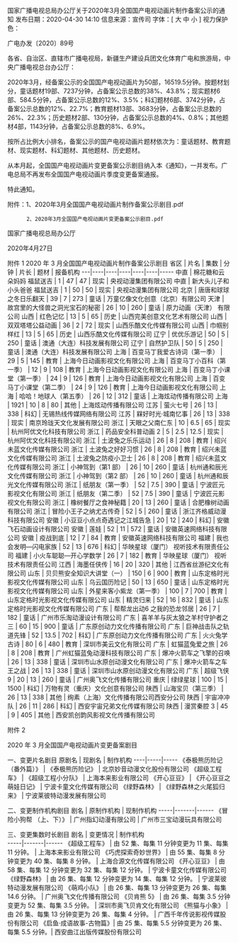 国家广播电视总局办公厅关于2020年3月全国国产电视动画片制作备案公示的通知
发布日期：2020-04-30 14:10 	信息来源：宣传司 	字体：[ 大 中 小 ] 	视力保护色：

广电办发〔2020〕89号

各省、自治区、直辖市广播电视局，新疆生产建设兵团文化体育广电和旅游局，中央广播电视总台办公厅：

2020年3月，经备案公示的全国国产电视动画片为50部，16519.5分钟。按题材划分，童话题材19部、7237分钟，占备案公示总数的38%、43.8%；现实题材6部、584.5分钟，占备案公示总数的12%、3.5%；科幻题材6部、3742分钟，占备案公示总数的12%、22.7%；教育题材13部、3683分钟，占备案公示总数的26%、22.3%；历史题材2部、130分钟，占备案公示总数的4%、0.8%；其他题材4部，1143分钟，占备案公示总数的8%、6.9%。

按所占比例大小排名，备案公示的国产电视动画片题材依次为：童话题材、教育题材、现实题材、科幻题材、其他题材、历史题材。

从本月起，全国国产电视动画片变更备案公示剧目纳入本《通知》，一并发布。广电总局不再发布全国国产电视动画片季度变更备案通报。

特此通知。


附件：1、2020年3月全国国产电视动画片制作备案公示剧目.pdf

          2、2020年3月全国国产电视动画片变更备案公示剧目.pdf




国家广播电视总局办公厅

2020年4月27日　　




附件 1 
2020 年 3 月全国国产电视动画片制作备案公示剧目
省区 | 片名 | 集数 | 分钟 | 片长 | 题材 | 报备机构
---|----|----|----|----|----|-----
中直 | 棉花糖和云朵妈妈 福鼠送吉 | 1 | 47 | 47 | 现实 | 央视动漫集团有限公司
中直 | 新大头儿子和小头爸爸 福鼠送吉 | 1 | 50 | 50 | 现实 | 央视动漫集团有限公司
北京 | 唐唐和球球之冬日乐翻天 | 39 | 7 | 273 | 童话 | 万童亿像文化创意（北京）有限公司
天津 | 故宫里的大怪兽之洞光宝石的秘密 | 26 | 10 | 260 | 童话 | 原力动画（天津） 有限公司
山西 | 红色记忆 | 13 | 5 | 65 | 历史 | 山西完美创意文化艺术有限公司
山西 | 双双塔塔公益动画 | 36 | 2 | 72 | 现实 | 山西乐酷文化传媒有限公司
山西 | 巾帼别样红 | 13 | 5 | 65 | 历史 | 山西乐酷文化传媒有限公司
辽宁 | 优优乐游记 | 50 | 5 | 250 | 童话 | 澳通（大连）科技发展有限公司
辽宁 | 自然护卫队 | 50 | 5 | 250 | 童话 | 澳通（大连）科技发展有限公司
上海 | 百变马丁我爱古诗词（第一季） | 29 | 5 | 145 | 教育 | 上海今日动画影视文化有限公司
上海 | 百变马丁小百科（第一季） | 12 | 9 | 108 | 教育 | 上海今日动画影视文化有限公司
上海 | 百变马丁小课堂（第一季） | 24 | 9 | 126 | 教育 | 上海今日动画影视文化有限公司
上海 | 百变马丁小课堂（第二季） | 24 | 9 | 126 | 教育 | 上海今日动画影视文化有限公司
上海 | 哈哈！地球人（第五季） | 26 | 12 | 312 | 童话 | 上海炫动传播有限公司
上海 | 1921 | 10 | 8 | 80 | 其他 | 上海炫动传播有限公司
江苏 | 萤火七号 | 26 | 13 | 338 | 科幻 | 无锡热线传媒网络有限公司
江苏 | 槑好时光·城南忆事 | 26 | 13 | 338 | 现实 | 南京玲珑天文化发展有限公司
浙江 | 天眼之父南仁东 | 10 | 6.5 | 65 | 现实 | 杭州阿优文化科技有限公司
浙江 | 药品安全科普动画 2 | 5 | 2.5 | 12.5 | 现实 | 杭州阿优文化科技有限公司
浙江 | 土波兔之乐乐运动 | 26 | 8 | 208 | 教育 | 绍兴未蓝文化传媒有限公司
浙江 | 土波兔之好好习惯 | 26 | 8 | 208 | 教育 | 绍兴未蓝文化传媒有限公司
浙江 | 土波兔之防疫小卫士 | 26 | 8 | 208 | 教育 | 绍兴未蓝文化传媒有限公司
浙江 | 小神驾到（第1 部） | 26 | 10 | 260 | 童话 | 杭州通和辰光文化传媒有限公司
浙江 | 小神驾到（第2 部） | 26 | 10 | 260 | 童话 | 杭州通和辰光文化传媒有限公司
浙江 | 纸朋友（第一季） | 52 | 7.5 | 390 | 童话 | 宁波匠元影视文化有限公司
浙江 | 纸朋友（第二季） | 52 | 7.5 | 390 | 童话 | 宁波匠元影视文化有限公司
浙江 | 橡树餐厅之食神秘籍 | 20 | 13 | 260 | 童话 | 合肥橡树动画有限公司
浙江 | 冒险小王子之纳尤古传奇 | 52 | 5 | 260 | 童话 | 浙江齐格威动漫科技有限公司
安徽 | 小豆豆小点点奇遇记之江城告急 | 20 | 12 | 240 | 科幻 | 安徽飞石动画设计有限公司
安徽 | 莲娃 | 52 | 11 | 572 | 童话 | 安徽英速网络科技有限公司
安徽 | 疫战到底 | 12 | 7 | 84 | 教育 | 安徽英速网络科技有限公司
福建 | 我也会发明—闪电家族 | 52 | 13 | 676 | 科幻 | 华映星球（厦门） 视听技术有限责任公司
福建 | 小火车聪聪—开心学数学 | 26 | 7 | 182 | 教育 | 华映星球（厦门） 视听技术有限责任公司
江西 | 海墨任侠传 | 16 | 20 | 320 | 其他 | 江西省丝游纪文化有限公司
山东 | 贝贝熊安全知识大讲堂（一） | 150 | 6 | 900 | 教育 | 山东定格时光影视文化传媒有限公司
山东 | 乌云国历险记 | 50 | 13 | 650 | 童话 | 山东定格时光影视文化传媒有限公司
山东 | 外星来客小紫龙（第一季） | 100 | 7 | 700 | 教育 | 山东定格时光影视文化传媒有限公司
山东 | 精灵归来 | 52 | 16 | 832 | 童话 | 山东定格时光影视文化传媒有限公司
广东 | 帮帮龙出动6 之我的恐龙邻居 | 26 | 7 | 182 | 童话 | 广州市乐淘动漫设计有限公司
广东 | 喜羊羊与灰太狼之羊村守护者之三 | 60 | 15 | 900 | 童话 | 广东原创动力文化传播有限公司
广东 | 巨神战击队之轨道先锋 | 52 | 13.5 | 702 | 科幻 | 广东原创动力文化传播有限公司
广东 | 火火兔学古诗 | 80 | 6 | 480 | 教育 | 深圳市美云文化有限公司
广东 | 虹猫蓝兔爱之旅 | 26 | 8 | 208 | 教育 | 广州虹猫蓝兔动漫科技有限公司 
广东 | 爆冲火箭车之飞擎的召唤 | 26 | 13 | 338 | 童话 | 深圳市山水原创动漫文化有限公司
广东 | 爆冲火箭车之车王之战 | 26 | 13 | 338 | 童话 | 深圳市山水原创动漫文化有限公司
广东 | 超级飞侠 9 | 20 | 13 | 260 | 童话 | 广州奥飞文化传播有限公司
重庆 | 绿绿星球 | 100 | 15 | 1500 | 科幻 | 万物有灵（重庆）文化创意有限公司
陕西 | 山海宝贝（第三季） | 26 | 13 | 338 | 其他 | 绚素（上海）文化传播有限公司西安分公司
陕西 | 宇宙冲冲队 | 26 | 11 | 286 | 科幻 | 西安宇宙兄弟文化传媒有限公司
陕西 | 漫赏秦腔 3 | 45 | 9 | 405 | 其他 | 西安凯创韵风影视文化传播有限公司







附件 2

2020 年 3 月全国国产电视动画片变更备案剧目

一、变更片名剧目
原剧名 | 现剧名 | 制作机构
----|-----|-----
《泰极熊历险记（番外篇）》 | 《泰极熊历险记》 | 北京妙音动漫文化股份有限公司
《超级工程车》 | 《超级工程小分队》 | 上海本来影业有限公司
《开心豆豆》 | 《开心豆豆之萌娃日记》 | 宁波卡童文化传媒有限公司
《绿野森林》 | 《绿野森林之火尾狐归来》 | 宁波莱彼特动漫发展有限公司

二、变更制作机构剧目
剧名 | 原制作机构 | 现制作机构
-----|-------|------
《冒险小狗帮 （上、下）》 | 广州指幻动漫有限公司 | 广州市三宝动漫玩具有限公司

三、变更集数时长剧目
剧名 | 变更情况 | 制作机构  
-----|-------|------
《超级工程车》 | 由 52 集、每集 11 分钟变更为 11 集、每集 11 分钟。 | 上海本来影业有限公司
《巧虎探索奇妙世界》 | 由 55 集、每集 8 分钟变更为 40 集、每集 8 分钟。 | 上海合源文化传媒有限公司
《开心豆豆》 | 由 58 集、每集 12 分钟变更为 32 集、每集 12 分钟。 | 宁波卡童文化传媒有限公司
《绿野森林》 | 由 26 集、每集 12 分钟变更为 14 集、每集 12 分钟。 | 宁波莱彼特动漫发展有限公司
《萌鸡小队》 | 由 26 集、每集 13 分钟变更为 26 集、每集 14.6 分钟。 | 广州奥飞文化传播有限公司
《贝肯熊 5》 | 由 26 集、每集 3.5 分钟变更为 52 集、每集 3.5 分钟。 | 深圳市奥飞贝肯文化有限公司
《熊猫与小象》 | 由 26 集、每集 13 分钟变更为 26 集、每集 4 分钟。 | 广西千年传说影视传媒股份有限公司
《启鱼·成语故事-古物篇》| 由 25 集、每集 5.5 分钟变更为 26 集、每集 5.5 分钟。| 西安曲江出版传媒股份有限公司